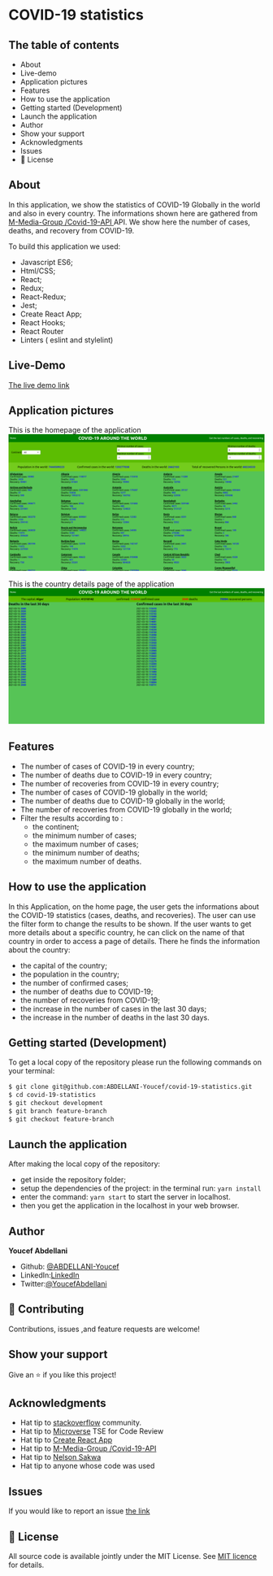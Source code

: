 # COVID-19 statistics

## The table of contents

- About
- Live-demo
- Application pictures
- Features
- How to use the application
- Getting started (Development)
- Launch the application
- Author
- Show your support
- Acknowledgments
- Issues
- 📝 License

## About

In this application, we show the statistics of COVID-19 Globally in the world and also in every country. The informations shown here are gathered  from [ M-Media-Group /Covid-19-API ](https://github.com/M-Media-Group/Covid-19-API) API. We show here the number of cases, deaths, and recovery from COVID-19.

To build this application we used:

- Javascript ES6;
- Html/CSS;
- React;
- Redux;
- React-Redux;
- Jest;
- Create React App;
- React Hooks;
- React Router
- Linters ( eslint and stylelint)

## Live-Demo

[The live demo link](https://youcef-abdellani-covid-19-numbers.netlify.app/)

## Application pictures

This is the homepage of the application
![homepage picture](./homepage.png)

This is the country details page of the application
![details picture](./detailsPage.png)


## Features

- The number of cases of COVID-19 in every country;
- The number of deaths due to COVID-19 in every country;
- The number of recoveries from COVID-19 in every country;
- The number of cases of COVID-19 globally in the world;
- The number of deaths due to COVID-19 globally in the world;
- The number of recoveries from COVID-19 globally in the world;
- Filter the results according to :
  - the continent;
  - the minimum number of cases;
  - the maximum number of cases;
  - the minimum number of deaths;
  - the maximum number of deaths.

## How to use the application

In this Application, on the home page, the user gets the informations about the COVID-19 statistics (cases, deaths, and recoveries). The user can use the filter form to change the results to be shown. If the user wants to get more details about a specific country, he can click on the name of that country in order to access a page of details. There he finds the information about the country:
- the capital of the country;
- the population in the country;
- the number of confirmed cases;
- the number of deaths due to COVID-19;
- the number of recoveries from COVID-19;
- the increase in the number of cases in the last 30 days;
- the increase in the number of deaths in the last 30 days.

## Getting started (Development)

To get a local copy of the repository please run the following commands on your terminal:

```
$ git clone git@github.com:ABDELLANI-Youcef/covid-19-statistics.git
$ cd covid-19-statistics
$ git checkout development
$ git branch feature-branch
$ git checkout feature-branch

```

## Launch the application

After making the local copy of the repository:
- get inside the repository folder;
- setup the dependencies of the project: in the terminal run: ```yarn install```
- enter the command: ```yarn start``` to start the server in localhost.
- then you get the application in the localhost in your web browser.

## Author

**Youcef Abdellani**

- Github: [@ABDELLANI-Youcef](https://github.com/ABDELLANI-Youcef)
- LinkedIn:[LinkedIn](linkedin.com/in/youcef-abdellani)
- Twitter:[@YoucefAbdellani](https://twitter.com/YoucefAbdellani)

## 🤝 Contributing

Contributions, issues ,and feature requests are welcome!

## Show your support

Give an ⭐️ if you like this project!

## Acknowledgments

- Hat tip to [stackoverflow](https://stackoverflow.com) community.
- Hat tip to [Microverse](https://www.microverse.org/) TSE for Code Review
- Hat tip to [Create React App](https://github.com/facebook/create-react-app)
- Hat tip to [ M-Media-Group /Covid-19-API ](https://github.com/M-Media-Group/Covid-19-API)
- Hat tip to [Nelson Sakwa](https://www.behance.net/gallery/31579789/Ballhead-App-(Free-PSDs))
- Hat tip to anyone whose code was used

## Issues
If you would like to report an issue [the link](https://github.com/ABDELLANI-Youcef/covid-19-statistics/issues)

## 📝 License

All source code is available jointly under the MIT License.
See [MIT licence]() for details.